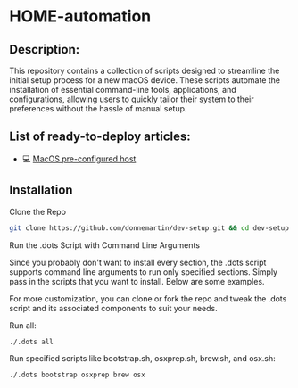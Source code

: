 # HOME-automation

## Description:

This repository contains a collection of scripts designed to streamline the initial setup process for a new macOS device. These scripts automate the installation of essential command-line tools, applications, and configurations, allowing users to quickly tailor their system to their preferences without the hassle of manual setup.


## List of ready-to-deploy articles:

- 💻 [MacOS pre-configured host](#MacOS/)


## Installation

Clone the Repo

```bash
git clone https://github.com/donnemartin/dev-setup.git && cd dev-setup
```

Run the .dots Script with Command Line Arguments

Since you probably don't want to install every section, the .dots script supports command line arguments to run only specified sections. Simply pass in the scripts that you want to install. Below are some examples.

For more customization, you can clone or fork the repo and tweak the .dots script and its associated components to suit your needs.

Run all:

```bash
./.dots all
```

Run specified scripts like bootstrap.sh, osxprep.sh, brew.sh, and osx.sh:

```bash
./.dots bootstrap osxprep brew osx
```
